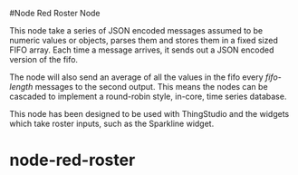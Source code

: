 #Node Red Roster Node

This node take a series of JSON encoded messages assumed to be numeric values or objects, parses them
and stores them in a fixed sized FIFO array. Each time a message
arrives, it sends out a JSON encoded version of the fifo.

The node will also send an average of all the values in the fifo every _fifo-length_ messages 
to the second output. This means the nodes can be cascaded to implement
a round-robin style, in-core, time series database.

This node has been designed to be used with ThingStudio and the widgets which
take roster inputs, such as the Sparkline widget.
# node-red-roster
